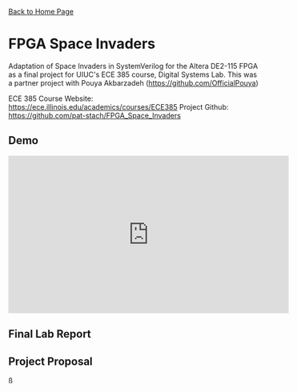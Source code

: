 [Back to Home Page](README.md)
# FPGA Space Invaders
Adaptation of Space Invaders in SystemVerilog for the Altera DE2-115 FPGA as a final project for UIUC's ECE 385 course, Digital Systems Lab. 
This was a partner project with Pouya Akbarzadeh (https://github.com/OfficialPouya)

ECE 385 Course Website: https://ece.illinois.edu/academics/courses/ECE385
Project Github: https://github.com/pat-stach/FPGA_Space_Invaders

## Demo

<iframe width="560" height="315" src="https://www.youtube.com/embed/cysRJn-WV2o" title="YouTube video player" frameborder="0" allow="accelerometer; autoplay; clipboard-write; encrypted-media; gyroscope; picture-in-picture" allowfullscreen></iframe>

## Final Lab Report
<object data="{{ site.url }}{{ site.baseurl }}/FPGA-space-invaders/FPGA_Space_Invaders_Final_Report.pdf" width="1000" height="1000" type="application/pdf"></object>
## Project Proposal
ß
